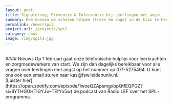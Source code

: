 ```yaml
---
layout: post
title: Signalering, Preventie & Interventie bij Leerlingen met angst
summary: Hoe kunnen we scholen helpen stress en angst in de klas te herkennen en te voorkomen en samen met scholen leerlingen snel de juiste ondersteuning bieden? Doe mee met het SPIL-programma!
permalink: /news/spil
project-url: /projects/spil
category: news
image: /img/spil4.jpg
---
```

<br>
#### Nieuws 
Op 1 februari gaat onze telefonische hulplijn voor leerkrachten en zorgmedewerkers van start. We zijn dan dagelijks bereikbaar voor alle vragen over leerlingen met angst op het nummer op 071-5275464. U kunt ons ook een email sturen naar kas@fsw.leidenuniv.nl.
<br>
[Luister hier](https://open.spotify.com/episode/1woeQZApsmgxbpQtfEQPGZ?si=iIYTHGOHTlGYJw-TEfYx5w) de podcast van Radio LEF over het SPIL-programma. 

